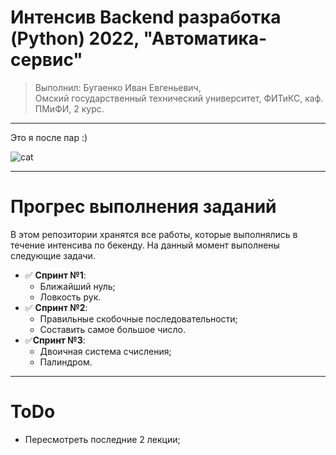 # Интенсив Backend разработка (Python) 2022, "Автоматика-сервис"

> Выполнил: Бугаенко Иван Евгеньевич,  
> Омский государственный технический университет, ФИТиКС, каф. ПМиФИ, 2 курс.

--------

Это я после пар :)

![cat](https://64.media.tumblr.com/844938edba646e487dbe50a2835b0ed1/tumblr_msml75gFSk1qm62s4o1_400.gifv)

--------

# Прогрес выполнения заданий

В этом репозитории хранятся все работы, которые выполнялись в течение интенсива по бекенду. На данный момент выполнены следующие задачи.

* ✅ __Спринт №1__:
    - Ближайший нуль;
    - Ловкость рук.
* ✅ __Спринт №2__:
    - Правильные скобочные последовательности;
    - Составить самое большое число.
* ✅__Спринт №3__:
    - Двоичная система счисления;
    - Палиндром.

--------

# ToDo

- Пересмотреть последние 2 лекции;